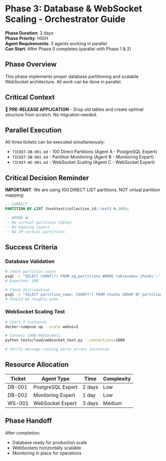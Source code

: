 # Phase 3: Database & WebSocket Scaling - Orchestrator Guide

**Phase Duration**: 3 days  
**Phase Priority**: HIGH  
**Agent Requirements**: 3 agents working in parallel  
**Can Start**: After Phase 0 completes (parallel with Phase 1 & 2)  

## Phase Overview

This phase implements proper database partitioning and scalable WebSocket architecture. All work can be done in parallel.

## Critical Context

🚨 **PRE-RELEASE APPLICATION** - Drop old tables and create optimal structure from scratch. No migration needed.

## Parallel Execution

All three tickets can be executed simultaneously:
- `TICKET-DB-001.md` - 100 Direct Partitions (Agent A - PostgreSQL Expert)
- `TICKET-DB-002.md` - Partition Monitoring (Agent B - Monitoring Expert)  
- `TICKET-WS-001.md` - WebSocket Scaling (Agent C - WebSocket Expert)

## Critical Decision Reminder

**IMPORTANT**: We are using 100 DIRECT LIST partitions, NOT virtual partition mapping:
```sql
-- CORRECT ✅
PARTITION BY LIST (hashtext(collection_id::text) % 100);

-- WRONG ❌ 
-- No virtual partition tables
-- No mapping layers
-- No 1M virtual partitions
```

## Success Criteria

### Database Validation
```bash
# Check partition count
psql -c "SELECT COUNT(*) FROM pg_partitions WHERE tablename='chunks';"
# Expected: 100

# Check distribution
psql -c "SELECT partition_name, COUNT(*) FROM chunks GROUP BY partition_name;"
# Should be roughly even
```

### WebSocket Scaling Test
```bash
# Start 3 instances
docker-compose up --scale webui=3

# Connect 1000 WebSockets
python tests/load/websocket_test.py --connections=1000

# Verify message routing works across instances
```

## Resource Allocation

| Ticket | Agent Type | Time | Complexity |
|--------|-----------|------|------------|
| DB-001 | PostgreSQL Expert | 2 days | Low |
| DB-002 | Monitoring Expert | 1 day | Low |
| WS-001 | WebSocket Expert | 3 days | Medium |

## Phase Handoff

After completion:
- Database ready for production scale
- WebSockets horizontally scalable
- Monitoring in place for operations